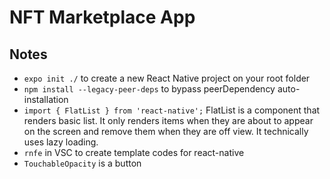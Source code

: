 # NFT Marketplace App

## Notes
- `expo init ./` to create a new React Native project on your root folder
- `npm install --legacy-peer-deps` to bypass peerDependency auto-installation
- `import { FlatList } from 'react-native';` FlatList is a component that renders basic list.  It only renders items when they are about to appear on the screen and remove them when they are off view.  It technically uses lazy loading.
- `rnfe` in VSC to create template codes for react-native
-  `TouchableOpacity` is a button